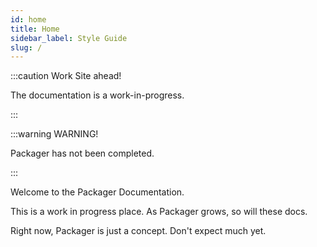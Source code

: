 ```yaml
---
id: home
title: Home
sidebar_label: Style Guide
slug: /
---
```



:::caution Work Site ahead!

The documentation is a work-in-progress.

:::

:::warning WARNING!

Packager has not been completed.

:::


Welcome to the Packager Documentation. 

This is a work in progress place. As Packager grows, so will these docs.

Right now, Packager is just a concept. Don't expect much yet.


